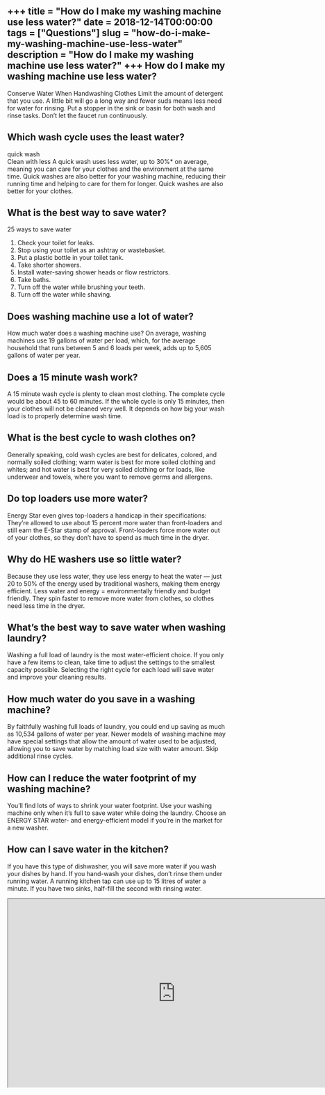 +++
title = "How do I make my washing machine use less water?"
date = 2018-12-14T00:00:00
tags = ["Questions"]
slug = "how-do-i-make-my-washing-machine-use-less-water"
description = "How do I make my washing machine use less water?"
+++
How do I make my washing machine use less water?
------------------------------------------------

Conserve Water When Handwashing Clothes Limit the amount of detergent that you use. A little bit will go a long way and fewer suds means less need for water for rinsing. Put a stopper in the sink or basin for both wash and rinse tasks. Don’t let the faucet run continuously.

Which wash cycle uses the least water?
--------------------------------------

quick wash  
Clean with less A quick wash uses less water, up to 30%\* on average, meaning you can care for your clothes and the environment at the same time. Quick washes are also better for your washing machine, reducing their running time and helping to care for them for longer. Quick washes are also better for your clothes.

What is the best way to save water?
-----------------------------------

25 ways to save water

1. Check your toilet for leaks.
2. Stop using your toilet as an ashtray or wastebasket.
3. Put a plastic bottle in your toilet tank.
4. Take shorter showers.
5. Install water-saving shower heads or flow restrictors.
6. Take baths.
7. Turn off the water while brushing your teeth.
8. Turn off the water while shaving.

Does washing machine use a lot of water?
----------------------------------------

How much water does a washing machine use? On average, washing machines use 19 gallons of water per load, which, for the average household that runs between 5 and 6 loads per week, adds up to 5,605 gallons of water per year.

Does a 15 minute wash work?
---------------------------

A 15 minute wash cycle is plenty to clean most clothing. The complete cycle would be about 45 to 60 minutes. If the whole cycle is only 15 minutes, then your clothes will not be cleaned very well. It depends on how big your wash load is to properly determine wash time.

What is the best cycle to wash clothes on?
------------------------------------------

Generally speaking, cold wash cycles are best for delicates, colored, and normally soiled clothing; warm water is best for more soiled clothing and whites; and hot water is best for very soiled clothing or for loads, like underwear and towels, where you want to remove germs and allergens.

Do top loaders use more water?
------------------------------

Energy Star even gives top-loaders a handicap in their specifications: They’re allowed to use about 15 percent more water than front-loaders and still earn the E-Star stamp of approval. Front-loaders force more water out of your clothes, so they don’t have to spend as much time in the dryer.

Why do HE washers use so little water?
--------------------------------------

Because they use less water, they use less energy to heat the water — just 20 to 50% of the energy used by traditional washers, making them energy efficient. Less water and energy = environmentally friendly and budget friendly. They spin faster to remove more water from clothes, so clothes need less time in the dryer.

What’s the best way to save water when washing laundry?
-------------------------------------------------------

Washing a full load of laundry is the most water-efficient choice. If you only have a few items to clean, take time to adjust the settings to the smallest capacity possible. Selecting the right cycle for each load will save water and improve your cleaning results.

How much water do you save in a washing machine?
------------------------------------------------

By faithfully washing full loads of laundry, you could end up saving as much as 10,534 gallons of water per year. Newer models of washing machine may have special settings that allow the amount of water used to be adjusted, allowing you to save water by matching load size with water amount. Skip additional rinse cycles.

How can I reduce the water footprint of my washing machine?
-----------------------------------------------------------

You’ll find lots of ways to shrink your water footprint. Use your washing machine only when it’s full to save water while doing the laundry. Choose an ENERGY STAR water- and energy-efficient model if you’re in the market for a new washer.

How can I save water in the kitchen?
------------------------------------

If you have this type of dishwasher, you will save more water if you wash your dishes by hand. If you hand-wash your dishes, don’t rinse them under running water. A running kitchen tap can use up to 15 litres of water a minute. If you have two sinks, half-fill the second with rinsing water.

<iframe allow="accelerometer; autoplay; clipboard-write; encrypted-media; gyroscope; picture-in-picture" allowfullscreen="" class="__youtube_prefs__  epyt-is-override  no-lazyload" data-no-lazy="1" data-origheight="433" data-origwidth="770" data-skipgform_ajax_framebjll="" height="433" id="_ytid_67781" loading="lazy" src="https://www.youtube.com/embed/g0GMtjQvjpg?enablejsapi=1&autoplay=0&cc_load_policy=0&cc_lang_pref=&iv_load_policy=1&loop=0&modestbranding=0&rel=1&fs=1&playsinline=0&autohide=2&theme=dark&color=red&controls=1&" title="YouTube player" width="770"></iframe>